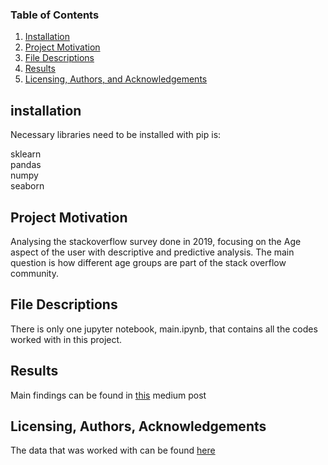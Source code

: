 ### Table of Contents

1. [Installation](#installation)
2. [Project Motivation](#motivation)
3. [File Descriptions](#files)
4. [Results](#results)
5. [Licensing, Authors, and Acknowledgements](#licensing)

## installation <a name="installation"></a>
Necessary libraries need to be installed with pip is:

sklearn  
pandas  
numpy  
seaborn  

## Project Motivation <a name="motivation"></a>
Analysing the stackoverflow survey done in 2019, focusing on the Age aspect of the user with descriptive and predictive analysis. The main question is how different age groups are part of the stack overflow community.

## File Descriptions <a name="files"></a>
There is only one jupyter notebook, main.ipynb, that contains all the codes worked with in this project.

## Results<a name="results"></a>
Main findings can be found in [this](https://medium.com/@daniel.ulug/computer-science-for-all-ages-and-stripes-97dfd6ba6c41) medium post


## Licensing, Authors, Acknowledgements<a name="licensing"></a>
The data that was worked with can be found [here](https://insights.stackoverflow.com/survey)
